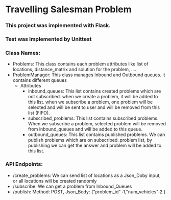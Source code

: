 # Travelling Salesman Problem

### This project was implemented with Flask.
### Test was Implemented by Unittest

### Class Names:
- Problems: This class contains each problem attributes like list of locations, distance_matrix and solution for the problem, ....
- ProblemManager: This class manages Inbound and Outbound queues. it contains different queues
  - Attributes
      - inbound_queues: This list contains created problems which are not subscribed. when we create a problem, it will be added to this list. when we subscribe a problem, one problem will be selected and will be sent to user and will be removed from this list (FIFO).
      - subscribed_problems: This list contains subscribed problems. When we subscribe a problem, selected problem will be removed from inbound_queues and will be added to this queue.
      - outbound_queues: This list contains published problems. We can publish problems which are on subscribed_problem list, by publishing we can get the answer and problem will be added to this list.  


      
### API Endpoints:
- /create_problems: We can send list of locations as a Json_Doby input, or all locations will be created randomly
- /subscribe: We can get a problem from Inbound_Queues
- /publish: Method: POST, Json_Body:    {"problem_id" :1,"num_vehicles":2    }
